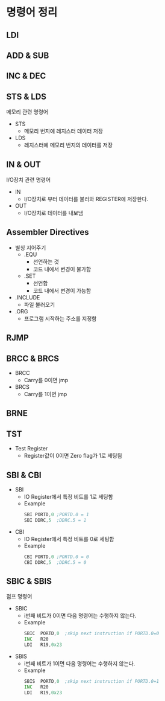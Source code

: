 # 명령어 정리
## LDI
## ADD & SUB
## INC & DEC
## STS & LDS
메모리 관련 명령어
- STS
    - 메모리 번지에 레지스터 데이터 저장
- LDS
    - 레지스터에 메모리 번지의 데이터를 저장
## IN & OUT
I/O장치 관련 명령어
- IN
    - I/O장치로 부터 데이터를 불러와 REGISTER에 저장한다.
- OUT
    - I/O장치로 데이터를 내보냄

## Assembler Directives
- 별칭 지어주기
    - .EQU
        - 선언하는 것
        - 코드 내에서 변경이 불가함
    - .SET
        - 선언함
        - 코드 내에서 변경이 가능함
- .INCLUDE
    - 파일 불러오기
- .ORG
    - 프로그램 시작하는 주소를 지정함

## RJMP
## BRCC & BRCS
- BRCC
    - Carry를 0이면 jmp
- BRCS
    - Carry를 1이면 jmp
## BRNE
## TST
- Test Register
    - Register값이 0이면 Zero flag가 1로 세팅됨

## SBI & CBI
- SBI
    - IO Register에서 특정 비트를 1로 세팅함
    - Example
        ```asm
        SBI	PORTD,0	;PORTD.0 = 1
        SBI	DDRC,5	;DDRC.5 = 1
        ```
- CBI
    - IO Register에서 특정 비트를 0로 세팅함
    - Example
        ```asm
        CBI	PORTD,0	;PORTD.0 = 0
        CBI	DDRC,5	;DDRC.5 = 0
        ```
        

## SBIC & SBIS
점프 명령어
- SBIC
    - i번째 비트가 0이면 다음 명령어는 수행하지 않는다.
    - Example
        ```asm
        SBIC  PORTD,0  ;skip next instruction if PORTD.0=0
        INC   R20
        LDI   R19,0x23
        ```
- SBIS
    - i번째 비트가 1이면 다음 명령어는 수행하지 않는다.
    - Example
        ```asm
        SBIS  PORTD,0  ;skip next instruction if PORTD.0=1
        INC   R20
        LDI   R19,0x23
        ```